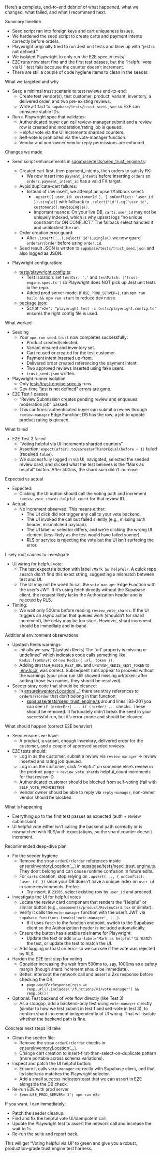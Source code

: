 Here’s a complete, end-to-end debrief of what happened, what we changed, what failed, and what I recommend next.

Summary timeline
- Seed script ran into foreign keys and cart uniqueness issues.
- We hardened the seed script to create carts and payment intents correctly before orders.
- Playwright originally tried to run Jest unit tests and blew up with “jest is not defined.”
- We isolated Playwright to only run the E2E spec in tests/.
- E2E runs now start fine and the first test passes, but the “Helpful vote via UI” test fails because the counter doesn’t increment.
- There are still a couple of code hygiene items to clean in the seeder.

What we targeted and why
- Seed a minimal trust scenario to test reviews end-to-end:
  - Create test vendor(s), test customer, product, variant, inventory, a delivered order, and two pre-existing reviews.
  - Write artifact to `supabase/tests/trust_seed.json` so E2E can consume stable IDs.
- Run a Playwright spec that validates:
  - Authenticated buyer can call review-manager submit and a review row is created and moderation/rating job is queued.
  - Helpful vote via the UI increments sharded counters.
  - Self-vote is prohibited via the vote-manager function.
  - Vendor and non-owner vendor reply permissions are enforced.

Changes we made
- Seed script enhancements in [supabase/tests/seed_trust_engine.ts](cci:7://file:///d:/kb-stylish/supabase/tests/seed_trust_engine.ts:0:0-0:0):
  - Created cart first, then payment_intents, then orders to satisfy FK:
    - We now insert into `payment_intents` before inserting `orders` so `orders.payment_intent_id` has a valid FK target.
  - Avoid duplicate-cart failures:
    - Instead of raw insert, we attempt an upsert/fallback select:
      - `.upsert({ user_id: customerId }, { onConflict: 'user_id' }).single()` with fallback to `.select('id').eq('user_id', customerId).maybeSingle()`.
      - Important nuance: On your live DB, `carts.user_id` may not be uniquely indexed, which is why upsert logs “no unique constraint for ON CONFLICT.” The fallback select handled it and unblocked the run.
  - Order creation error guard:
    - After `.insert(...).select('id').single()` we now guard `orderErr`/`order` before using `order.id`.
  - Seed result JSON is written to `supabase/tests/trust_seed.json` and also logged as JSON.

- Playwright configuration:
  - [tests/playwright.config.ts](cci:7://file:///d:/kb-stylish/tests/playwright.config.ts:0:0-0:0):
    - Test isolation: set `testDir: '.'` and `testMatch: ['trust-engine.spec.ts']` so Playwright does NOT pick up Jest unit tests in the repo.
    - Added prod server mode: if `USE_PROD_SERVER=1`, run `npm run build && npm run start` to reduce dev noise.
  - [package.json](cci:7://file:///d:/kb-stylish/package.json:0:0-0:0):
    - Script `"e2e": "playwright test -c tests/playwright.config.ts"` ensures the right config file is used.

What worked
- Seeding
  - Your `npm run seed:trust` now completes successfully:
    - Product created/selected.
    - Variant ensured and inventory set.
    - Cart reused or created for the test customer.
    - Payment intent inserted up-front.
    - Delivered order created referencing the payment intent.
    - Two approved reviews inserted using fake users.
    - `trust_seed.json` written.
- Playwright runner isolation
  - Only [tests/trust-engine.spec.ts](cci:7://file:///d:/kb-stylish/tests/trust-engine.spec.ts:0:0-0:0) runs.
  - Dev-time “jest is not defined” errors are gone.
- E2E Test 1 passes
  - “Review Submission creates pending review and enqueues moderation job” passed.
  - This confirms: authenticated buyer can submit a review through `review-manager` Edge Function; DB has the row; a job to update product rating is queued.

What failed
- E2E Test 2 failed
  - “Voting helpful via UI increments sharded counters”
  - Assertion: `expect(after).toBeGreaterThanOrEqual(before + 1)` failed (received `false`).
  - We successfully logged in via UI, navigated, selected the seeded review card, and clicked what the test believes is the “Mark as helpful” button. After 500ms, the shard sum didn’t increase.

Expected vs actual
- Expected:
  - Clicking the UI button should call the voting path and increment `review_vote_shards.helpful_count` for that review ID.
- Actual:
  - No increment observed. This means either:
    - The UI click did not trigger any call to your vote backend.
    - The UI invoked the call but failed silently (e.g., missing auth header, mismatched payload).
    - The UI label or selector differs, and we’re clicking the wrong UI element (less likely as the test would have failed sooner).
    - RLS or service is rejecting the vote but the UI isn’t surfacing the error.

Likely root causes to investigate
- UI wiring for helpful vote:
  - The test expects a button with label `/Mark as helpful/`. A quick repo search didn’t find this exact string, suggesting a mismatch between test and UI.
  - The UI may not be wired to call the `vote-manager` Edge Function with the user’s JWT. If it’s using fetch directly without the Supabase client, the request likely lacks the Authorization header and is rejected by RLS.
- Timing:
  - We wait only 500ms before reading `review_vote_shards`. If the UI triggers an async action that queues work (shouldn’t for shard increment), the delay may be too short. However, shard increment should be immediate and in-band.

Additional environment observations
- Upstash Redis warnings:
  - Initially we saw “[Upstash Redis] The 'url' property is missing or undefined” which indicates code calls something like `Redis.fromEnv()` or `new Redis({ url, token })`.
  - Adding `UPSTASH_REDIS_REST_URL` and `UPSTASH_REDIS_REST_TOKEN` to [.env.local](cci:7://file:///d:/kb-stylish/.env.local:0:0-0:0) was correct. Subsequent runs appear to proceed without the warnings (your prior run still showed missing url/token; after adding those two names, they should be resolved).
- Seeder stray code that should be cleaned:
  - In [ensureInventoryLocation(...)](cci:1://file:///d:/kb-stylish/supabase/tests/seed_trust_engine.ts:168:0-195:1) there are stray references to `orderErr`/`order` that don’t belong in that function:
    - [supabase/tests/seed_trust_engine.ts](cci:7://file:///d:/kb-stylish/supabase/tests/seed_trust_engine.ts:0:0-0:0) around lines 183–201 you can see `if (orderErr) ... if (!order) ...` checks. These should be removed. It fortunately didn’t break the seed in your successful run, but it’s error-prone and should be cleaned.

What should happen (correct E2E behavior)
- Seed ensures we have:
  - A product, a variant, enough inventory, delivered order for the customer, and a couple of approved seeded reviews.
- E2E tests should:
  - Log in as the customer, submit a review via `review-manager` → review inserted and rating job queued.
  - Log in as the customer, click “Helpful” on someone else’s review in the product page → `review_vote_shards` helpful_count increments for that review ID.
  - Authenticated customer should be blocked from self-voting (fail with `SELF_VOTE_PROHIBITED`).
  - Vendor owner should be able to reply via `reply-manager`, non-owner vendor should be blocked.

What is happening
- Everything up to the first test passes as expected (auth + review submission).
- UI helpful vote either isn’t calling the backend path correctly or is mismatched with RLS/auth expectations, so the shard counter doesn’t increment.

Recommended deep-dive plan
- Fix the seeder hygiene
  - Remove the stray `orderErr`/`order` references inside [ensureInventoryLocation(...)](cci:1://file:///d:/kb-stylish/supabase/tests/seed_trust_engine.ts:168:0-195:1) in [supabase/tests/seed_trust_engine.ts](cci:7://file:///d:/kb-stylish/supabase/tests/seed_trust_engine.ts:0:0-0:0). They don’t belong and can cause runtime confusion in future edits.
  - For `carts` creation, stop relying on `.upsert(..., { onConflict: 'user_id' })` since your DB doesn’t have a unique index on `user_id` in some environments. Prefer:
    - Try insert, if `23505`, select existing row by `user_id` and proceed.
- Investigate the UI for helpful votes
  - Locate the review card component that renders the “Helpful” or similar button (e.g., `components/product/ReviewCard.tsx` or similar).
  - Verify it calls the `vote-manager` function with the user’s JWT via `supabase.functions.invoke('vote-manager', ...)`.
    - If it uses `fetch` to the function endpoint, switch to the Supabase client so the Authorization header is included automatically.
  - Ensure the button has a stable role/name for Playwright:
    - Update the text or add `aria-label="Mark as helpful"` to match the test, or update the test to match the UI.
  - Add logging or toast on error so we can see if the vote was rejected by RLS.
- Harden the E2E test step for voting
  - Consider increasing the wait from 500ms to, say, 1000ms as a safety margin (though shard increment should be immediate).
  - Better: intercept the network call and assert a 2xx response before checking the DB:
    - `page.waitForResponse(resp => resp.url().includes('/functions/v1/vote-manager') && resp.ok())`
- Optional: Test backend of vote flow directly (like Test 3)
  - As a stopgap, add a backend-only test using `vote-manager` directly (similar to how we test submit in test 1 and self-vote in test 3), to confirm shard increment independently of UI wiring. That will isolate whether the backend path is fine.

Concrete next steps I’d take
- Clean the seeder file:
  - Remove the stray `orderErr`/`order` checks in [ensureInventoryLocation(...)](cci:1://file:///d:/kb-stylish/supabase/tests/seed_trust_engine.ts:168:0-195:1).
  - Change cart creation to insert-first-then-select-on-duplicate pattern (more portable across schema variations).
- Inspect and patch the UI helpful button:
  - Ensure it calls `vote-manager` correctly with Supabase client, and that its label/aria matches the Playwright selector.
  - Add a small success indicator/toast that we can assert in E2E alongside the DB check.
- Re-run E2E with prod server
  - `$env:USE_PROD_SERVER='1'; npm run e2e`

If you want, I can immediately:
- Patch the seeder cleanup.
- Find and fix the helpful vote UI/idempotent call.
- Update the Playwright test to assert the network call and increase the wait to 1s.
- Re-run the suite and report back.

This will get “Voting helpful via UI” to green and give you a robust, production-grade trust engine test harness.